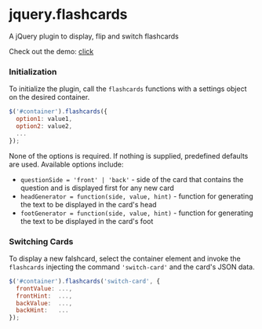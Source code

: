 jquery.flashcards
=================

A jQuery plugin to display, flip and switch flashcards

Check out the demo: [click](http://htmlpreview.github.io/?https://github.com/Johennes/jquery.flashcards/blob/master/demo/index.html)

### Initialization

To initialize the plugin, call the `flashcards` functions with a
settings object on the desired container.

``` javascript
$('#container').flashcards({
  option1: value1,
  option2: value2,
  ...
});
```

None of the options is required. If nothing is supplied, predefined
defaults are used. Available options include:

* `questionSide = 'front' | 'back'` - side of the card that contains
the  question and is displayed first for any new card
* `headGenerator = function(side, value, hint)` - function for
generating the text to be displayed in the card's head
* `footGenerator = function(side, value, hint)` - function for
generating the text to be displayed in the card's foot

### Switching Cards

To display a new falshcard, select the container element and invoke the
`flashcards` injecting the command `'switch-card'` and the card's
JSON data.

``` javascript
$('#container').flashcards('switch-card', {
  frontValue: ...,
  frontHint:  ...,
  backValue:  ...,
  backHint:   ...
});
```
